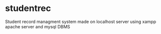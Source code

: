 # studentrec
Student record managment system made on localhost server using xampp apache server and mysql DBMS
